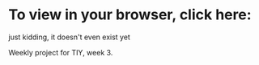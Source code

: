 # To view in your browser, click here:
just kidding, it doesn't even exist yet

Weekly project for TIY, week 3. 
